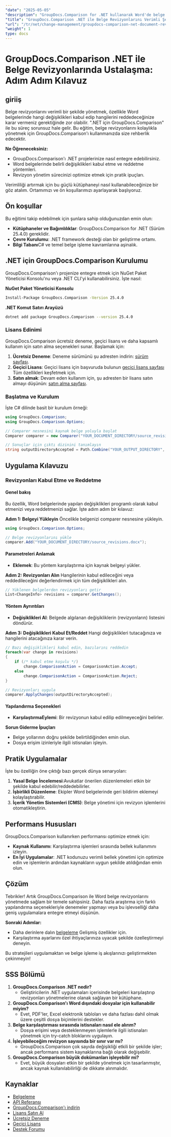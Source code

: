 ```yaml
---
"date": "2025-05-05"
"description": "GroupDocs.Comparison for .NET kullanarak Word'de belge revizyonlarını nasıl kolaylaştıracağınızı öğrenin. Değişiklikleri zahmetsizce kabul etme veya reddetme yöntemlerini keşfedin."
"title": "GroupDocs.Comparison .NET ile Belge Revizyonlarını Verimli Şekilde Yönetin Kapsamlı Bir Kılavuz"
"url": "/tr/net/change-management/groupdocs-comparison-net-document-revisions-guide/"
"weight": 1
type: docs
---
```

# GroupDocs.Comparison .NET ile Belge Revizyonlarında Ustalaşma: Adım Adım Kılavuz

## giriiş
Belge revizyonlarını verimli bir şekilde yönetmek, özellikle Word belgelerinde hangi değişiklikleri kabul edip hangilerini reddedeceğinize karar vermeniz gerektiğinde zor olabilir. ".NET için GroupDocs.Comparison" ile bu süreç sorunsuz hale gelir. Bu eğitim, belge revizyonlarını kolaylıkla yönetmek için GroupDocs.Comparison'ı kullanmanızda size rehberlik edecektir.

**Ne Öğreneceksiniz:**
- GroupDocs.Comparison'ı .NET projelerinize nasıl entegre edebilirsiniz.
- Word belgelerinde belirli değişiklikleri kabul etme ve reddetme yöntemleri.
- Revizyon yönetim sürecinizi optimize etmek için pratik ipuçları.

Verimliliği artırmak için bu güçlü kütüphaneyi nasıl kullanabileceğinize bir göz atalım. Ortamımızı ve ön koşullarımızı ayarlayarak başlıyoruz.

## Ön koşullar
Bu eğitimi takip edebilmek için şunlara sahip olduğunuzdan emin olun:
- **Kütüphaneler ve Bağımlılıklar**: GroupDocs.Comparison for .NET (Sürüm 25.4.0) gereklidir.
- **Çevre Kurulumu**: .NET framework desteği olan bir geliştirme ortamı.
- **Bilgi Tabanı**C# ve temel belge işleme kavramlarına aşinalık.

## .NET için GroupDocs.Comparison Kurulumu
GroupDocs.Comparison'ı projenize entegre etmek için NuGet Paket Yöneticisi Konsolu'nu veya .NET CLI'yi kullanabilirsiniz. İşte nasıl:

**NuGet Paket Yöneticisi Konsolu**
```bash
Install-Package GroupDocs.Comparison -Version 25.4.0
```

**.NET Komut Satırı Arayüzü**
```bash
dotnet add package GroupDocs.Comparison --version 25.4.0
```

### Lisans Edinimi
GroupDocs.Comparison ücretsiz deneme, geçici lisans ve daha kapsamlı kullanım için satın alma seçenekleri sunar. Başlamak için:
1. **Ücretsiz Deneme**: Deneme sürümünü şu adresten indirin: [sürüm sayfası](https://releases.groupdocs.com/comparison/net/).
2. **Geçici Lisans**: Geçici lisans için başvuruda bulunun [geçici lisans sayfası](https://purchase.groupdocs.com/temporary-license/) Tüm özellikleri keşfetmek için.
3. **Satın almak**: Devam eden kullanım için, şu adresten bir lisans satın almayı düşünün: [satın alma sayfası](https://purchase.groupdocs.com/buy).

### Başlatma ve Kurulum
İşte C# dilinde basit bir kurulum örneği:
```csharp
using GroupDocs.Comparison;
using GroupDocs.Comparison.Options;

// Comparer nesnesini kaynak belge yoluyla başlat
Comparer comparer = new Comparer("YOUR_DOCUMENT_DIRECTORY/source_revisions.docx");

// Sonuçlar için çıktı dizinini tanımlayın
string outputDirectoryAccepted = Path.Combine("YOUR_OUTPUT_DIRECTORY", "accepted_changes.docx");
```

## Uygulama Kılavuzu
### Revizyonları Kabul Etme ve Reddetme
#### Genel bakış
Bu özellik, Word belgelerinde yapılan değişiklikleri programlı olarak kabul etmenizi veya reddetmenizi sağlar. İşte adım adım bir kılavuz:

**Adım 1: Belgeyi Yükleyin**
Öncelikle belgenizi comparer nesnesine yükleyin.
```csharp
using GroupDocs.Comparison.Options;

// Belge revizyonlarını yükle
comparer.Add("YOUR_DOCUMENT_DIRECTORY/source_revisions.docx");
```

#### Parametreleri Anlamak
- **Eklemek**: Bu yöntem karşılaştırma için kaynak belgeyi yükler.

**Adım 2: Revizyonları Alın**
Hangilerinin kabul edileceğini veya reddedileceğini değerlendirmek için tüm değişiklikleri alın.
```csharp
// Yüklenen belgelerden revizyonları getir
List<ChangeInfo> revisions = comparer.GetChanges();
```

#### Yöntem Ayrıntıları
- **Değişiklikleri Al**: Belgede algılanan değişikliklerin (revizyonların) listesini döndürür.

**Adım 3: Değişiklikleri Kabul Et/Reddet**
Hangi değişiklikleri tutacağınıza ve hangilerini atacağınıza karar verin.
```csharp
// Bazı değişiklikleri kabul edin, bazılarını reddedin
foreach(var change in revisions)
{
    if (/* kabul etme koşulu */)
        change.ComparisonAction = ComparisonAction.Accept;
    else
        change.ComparisonAction = ComparisonAction.Reject;
}

// Revizyonları uygula
comparer.ApplyChanges(outputDirectoryAccepted);
```

#### Yapılandırma Seçenekleri
- **KarşılaştırmaEylemi**: Bir revizyonun kabul edilip edilmeyeceğini belirler.

**Sorun Giderme İpuçları**
- Belge yollarının doğru şekilde belirtildiğinden emin olun.
- Dosya erişim izinleriyle ilgili istisnaları işleyin.

## Pratik Uygulamalar
İşte bu özelliğin öne çıktığı bazı gerçek dünya senaryoları:
1. **Yasal Belge İncelemesi**:Avukatlar önerilen düzenlemeleri etkin bir şekilde kabul edebilir/reddedebilirler.
2. **İşbirlikli Düzenleme**: Ekipler Word belgelerinde geri bildirim eklemeyi kolaylaştırabilir.
3. **İçerik Yönetim Sistemleri (CMS)**: Belge yönetimi için revizyon işlemlerini otomatikleştirin.

## Performans Hususları
GroupDocs.Comparison kullanırken performansı optimize etmek için:
- **Kaynak Kullanımı**: Karşılaştırma işlemleri sırasında bellek kullanımını izleyin.
- **En İyi Uygulamalar**: .NET kodunuzu verimli bellek yönetimi için optimize edin ve işlemlerin ardından kaynakların uygun şekilde atıldığından emin olun.

## Çözüm
Tebrikler! Artık GroupDocs.Comparison ile Word belge revizyonlarını yönetmede sağlam bir temele sahipsiniz. Daha fazla araştırma için farklı yapılandırma seçenekleriyle denemeler yapmayı veya bu işlevselliği daha geniş uygulamalara entegre etmeyi düşünün.

**Sonraki Adımlar:**
- Daha derinlere dalın [belgeleme](https://docs.groupdocs.com/comparison/net/) Gelişmiş özellikler için.
- Karşılaştırma ayarlarını özel ihtiyaçlarınıza uyacak şekilde özelleştirmeyi deneyin.

Bu stratejileri uygulamaktan ve belge işleme iş akışlarınızı geliştirmekten çekinmeyin!

## SSS Bölümü
1. **GroupDocs.Comparison .NET nedir?**
   - Geliştiricilerin .NET uygulamaları içerisinde belgeleri karşılaştırıp revizyonları yönetmelerine olanak sağlayan bir kütüphane.
2. **GroupDocs.Comparison'ı Word dışındaki dosyalar için kullanabilir miyim?**
   - Evet, PDF'ler, Excel elektronik tabloları ve daha fazlası dahil olmak üzere çeşitli dosya biçimlerini destekler.
3. **Belge karşılaştırması sırasında istisnaları nasıl ele alırım?**
   - Dosya erişimi veya desteklenmeyen işlemlerle ilgili istisnaları yönetmek için try-catch bloklarını uygulayın.
4. **İşleyebileceğim revizyon sayısında bir sınır var mı?**
   - GroupDocs.Comparison çok sayıda değişikliği etkili bir şekilde işler; ancak performans sistem kaynaklarına bağlı olarak değişebilir.
5. **GroupDocs.Comparison büyük dokümanları işleyebilir mi?**
   - Evet, büyük dosyaları etkin bir şekilde yönetmek için tasarlanmıştır, ancak kaynak kullanılabilirliği de dikkate alınmalıdır.

## Kaynaklar
- [Belgeleme](https://docs.groupdocs.com/comparison/net/)
- [API Referansı](https://reference.groupdocs.com/comparison/net/)
- [GroupDocs.Comparison'ı indirin](https://releases.groupdocs.com/comparison/net/)
- [Lisans Satın Al](https://purchase.groupdocs.com/buy)
- [Ücretsiz Deneme](https://releases.groupdocs.com/comparison/net/)
- [Geçici Lisans](https://purchase.groupdocs.com/temporary-license/)
- [Destek Forumu](https://forum.groupdocs.com/c/comparison/)